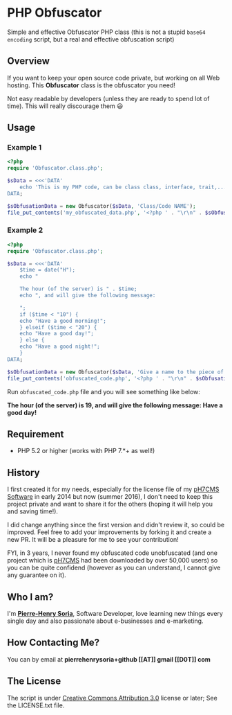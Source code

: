 # PHP Obfuscator

Simple and effective Obfuscator PHP class (this is not a stupid `base64 encoding` script, but a real and effective obfuscation script)


## Overview

If you want to keep your open source code private, but working on all Web hosting. This **Obfuscator** class is the obfuscator you need!

Not easy readable by developers (unless they are ready to spend lot of time). This will really discourage them :smiley:


## Usage

### Example 1

```PHP
<?php
require 'Obfuscator.class.php';

$sData = <<<'DATA'
    echo 'This is my PHP code, can be class class, interface, trait,... in PHP , 5, 7, etc.';
DATA;

$sObfusationData = new Obfuscator($sData, 'Class/Code NAME');
file_put_contents('my_obfuscated_data.php', '<?php ' . "\r\n" . $sObfusationData);
```

### Example 2

```PHP
<?php
require 'Obfuscator.class.php';

$sData = <<<'DATA'
    $time = date("H");
    echo "

    The hour (of the server) is " . $time;
    echo ", and will give the following message:

    ";
    if ($time < "10") {
    echo "Have a good morning!";
    } elseif ($time < "20") {
    echo "Have a good day!";
    } else {
    echo "Have a good night!";
    }
DATA;

$sObfusationData = new Obfuscator($sData, 'Give a name to the piece of code you want to obfuscate');
file_put_contents('obfuscated_code.php', '<?php ' . "\r\n" . $sObfusationData);
```

Run `obfuscated_code.php` file and you will see something like below:

**The hour (of the server) is 19, and will give the following message: Have a good day!**


## Requirement

* PHP 5.2 or higher (works with PHP 7.*+ as well!)


## History

I first created it for my needs, especially for the license file of my [pH7CMS Software](https://github.com/pH7Software/pH7-Social-Dating-CMS) in early 2014 but now (summer 2016), I don't need to keep this project private and want to share it for the others (hoping it will help you and saving time!).

I did change anything since the first version and didn't review it, so could be improved. Feel free to add your improvements by forking it and create a new PR. It will be a pleasure for me to see your contribution!


FYI, in 3 years, I never found my obfuscated code unobfuscated (and one project which is [pH7CMS](https://sourceforge.net/p/ph7socialdating) had been downloaded by over 50,000 users) so you can be quite confidend (however as you can understand, I cannot give any guarantee on it).


## Who I am?

I'm **[Pierre-Henry Soria](http://about.ph7.me)**, Software Developer, love learning new things every single day and also passionate about e-businesses and e-marketing.


## How Contacting Me?

You can by email at **pierrehenrysoria+github [[AT]] gmail [[D0T]] com**


## The License

The script is under [Creative Commons Attribution 3.0](http://creativecommons.org/licenses/by/3.0/) license or later; See the LICENSE.txt file.
